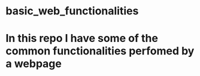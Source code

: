 # basic_web_functionalities
# In this repo I have some of the common functionalities perfomed by a webpage
